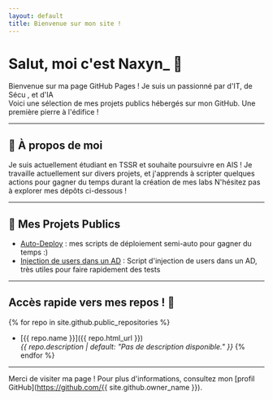 ```yaml
---
layout: default
title: Bienvenue sur mon site !
---
```


# Salut, moi c'est Naxyn_ 👋

Bienvenue sur ma page GitHub Pages ! Je suis un passionné par d'IT, de Sécu , et d'IA   
Voici une sélection de mes projets publics hébergés sur mon GitHub. Une première pierre à l'édifice !

---

## 🌟 À propos de moi

Je suis actuellement étudiant en TSSR et souhaite poursuivre en AIS ! 
Je travaille actuellement sur divers projets, et j'apprends à scripter quelques actions pour gagner du temps durant la création de mes labs
N'hésitez pas à explorer mes dépôts ci-dessous !

---

## 🚀 Mes Projets Publics 

- [Auto-Deploy](https://github.com/Naxyrius/auto_deploy) : mes scripts de déploiement semi-auto pour gagner du temps :)
- [Injection de users dans un AD](https://github.com/Naxyrius/user_injector_ad) : Script d'injection de users dans un AD, très utiles pour faire rapidement des tests


---

## Accès rapide vers mes repos ! 🐥

{% for repo in site.github.public_repositories %}
- [{{ repo.name }}]({{ repo.html_url }})  
  *{{ repo.description | default: "Pas de description disponible." }}*
{% endfor %}

---

Merci de visiter ma page ! Pour plus d'informations, consultez mon [profil GitHub](https://github.com/{{ site.github.owner_name }}).
